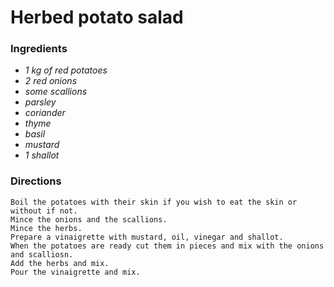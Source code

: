 # Herbed potato salad 

### Ingredients
* *1 kg of red potatoes*
* *2 red onions*
* *some scallions* 
* *parsley* 
* *coriander*
* *thyme*
* *basil*
* *mustard*
* *1 shallot*

### Directions
```
Boil the potatoes with their skin if you wish to eat the skin or without if not.
Mince the onions and the scallions. 
Mince the herbs.
Prepare a vinaigrette with mustard, oil, vinegar and shallot.
When the potatoes are ready cut them in pieces and mix with the onions and scalliosn.
Add the herbs and mix.
Pour the vinaigrette and mix.
```
